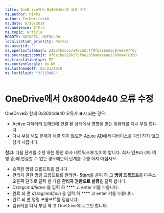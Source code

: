 ```yaml
---
title: OneDrive에서 0x8004de40 오류 수정
ms.author: kirks
author: Techwriter40
ms.date: 6/20/2019
ms.audience: ITPro
ms.topic: article
ROBOTS: NOINDEX, NOFOLLOW
localization_priority: Normal
ms.assetid: ''
ms.openlocfilehash: 2256fb66cb7a4e2adcff9fda16a80c87e2997f0c
ms.sourcegitcommit: 8f6a1be929b275faa295ba8aeeae17898a47c3b0
ms.translationtype: MT
ms.contentlocale: ko-KR
ms.lasthandoff: 06/21/2019
ms.locfileid: "35133982"
---
```

# <a name="fix-0x8004de40-error-in-onedrive"></a>OneDrive에서 0x8004de40 오류 수정

OneDrive와 함께 0x8004de40 오류가 표시 되는 경우:

- Acitve 디렉터리 도메인에 연결 된 상태에서 영향을 받는 컴퓨터를 다시 부팅 합니다.
- 다시 부팅 해도 문제가 해결 되지 않으면 Azure AD에서 디바이스를 가입 하지 않고 참가 시킵니다. 

**참고**: 다음 단계를 수행 하는 동안 회사 네트워크에 있어야 합니다. 회사 인프라 (예: 여행 중)에 연결할 수 없는 경우에는이 단계를 수행 하지 마십시오. 

- 승격된 명령 프롬프트를 엽니다. 
- 관리자 권한 명령 프롬프트를 열려면- **Start**를 클릭 하 고 **명령 프롬프트**를 마우스 오른쪽 단추로 클릭 한 다음 **관리자 권한으로 실행**을 클릭 합니다.
- *Dsregcmd/leave* 를 입력 하 **** 고 enter 키를 누릅니다.
- 완료 되 면 *dsregcmd/join* 을 입력 하 **** 고 enter 키를 누릅니다.
- 완료 되 면 명령 프롬프트를 닫습니다.
- 컴퓨터를 다시 부팅 하 고 OneDrive에 로그인 합니다.